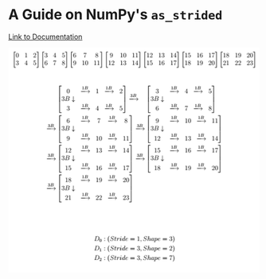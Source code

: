 # A Guide on NumPy's ``as_strided``

[Link to Documentation](journal.pdf)

![thumbnail](https://raw.githubusercontent.com/Eve-ning/numpy_as_strided_guide/main/thumb.PNG?token=AGKFMMEBQ5BCC7SVBHZC262764JAI)
